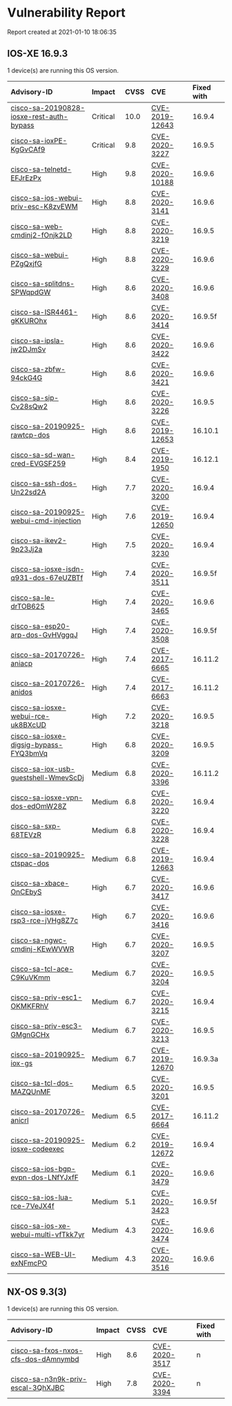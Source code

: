 # Vulnerability Report

Report created at 2021-01-10 18:06:35

## IOS-XE 16.9.3

1 device(s) are running this OS version.

| Advisory-ID | Impact | CVSS | CVE | Fixed with |
| :---------- | :----- | :--- | :-- | :--------- |
| [cisco-sa-20190828-iosxe-rest-auth-bypass](https://tools.cisco.com/security/center/content/CiscoSecurityAdvisory/cisco-sa-20190828-iosxe-rest-auth-bypass) | Critical | 10.0 | [CVE-2019-12643](https://cve.circl.lu/cve/CVE-2019-12643) | 16.9.4
| [cisco-sa-ioxPE-KgGvCAf9](https://tools.cisco.com/security/center/content/CiscoSecurityAdvisory/cisco-sa-ioxPE-KgGvCAf9) | Critical | 9.8 | [CVE-2020-3227](https://cve.circl.lu/cve/CVE-2020-3227) | 16.9.5
| [cisco-sa-telnetd-EFJrEzPx](https://tools.cisco.com/security/center/content/CiscoSecurityAdvisory/cisco-sa-telnetd-EFJrEzPx) | High | 9.8 | [CVE-2020-10188](https://cve.circl.lu/cve/CVE-2020-10188) | 16.9.6
| [cisco-sa-ios-webui-priv-esc-K8zvEWM](https://tools.cisco.com/security/center/content/CiscoSecurityAdvisory/cisco-sa-ios-webui-priv-esc-K8zvEWM) | High | 8.8 | [CVE-2020-3141](https://cve.circl.lu/cve/CVE-2020-3141) | 16.9.6
| [cisco-sa-web-cmdinj2-fOnjk2LD](https://tools.cisco.com/security/center/content/CiscoSecurityAdvisory/cisco-sa-web-cmdinj2-fOnjk2LD) | High | 8.8 | [CVE-2020-3219](https://cve.circl.lu/cve/CVE-2020-3219) | 16.9.5
| [cisco-sa-webui-PZgQxjfG](https://tools.cisco.com/security/center/content/CiscoSecurityAdvisory/cisco-sa-webui-PZgQxjfG) | High | 8.8 | [CVE-2020-3229](https://cve.circl.lu/cve/CVE-2020-3229) | 16.9.6
| [cisco-sa-splitdns-SPWqpdGW](https://tools.cisco.com/security/center/content/CiscoSecurityAdvisory/cisco-sa-splitdns-SPWqpdGW) | High | 8.6 | [CVE-2020-3408](https://cve.circl.lu/cve/CVE-2020-3408) | 16.9.6
| [cisco-sa-ISR4461-gKKUROhx](https://tools.cisco.com/security/center/content/CiscoSecurityAdvisory/cisco-sa-ISR4461-gKKUROhx) | High | 8.6 | [CVE-2020-3414](https://cve.circl.lu/cve/CVE-2020-3414) | 16.9.5f
| [cisco-sa-ipsla-jw2DJmSv](https://tools.cisco.com/security/center/content/CiscoSecurityAdvisory/cisco-sa-ipsla-jw2DJmSv) | High | 8.6 | [CVE-2020-3422](https://cve.circl.lu/cve/CVE-2020-3422) | 16.9.6
| [cisco-sa-zbfw-94ckG4G](https://tools.cisco.com/security/center/content/CiscoSecurityAdvisory/cisco-sa-zbfw-94ckG4G) | High | 8.6 | [CVE-2020-3421](https://cve.circl.lu/cve/CVE-2020-3421) | 16.9.6
| [cisco-sa-sip-Cv28sQw2](https://tools.cisco.com/security/center/content/CiscoSecurityAdvisory/cisco-sa-sip-Cv28sQw2) | High | 8.6 | [CVE-2020-3226](https://cve.circl.lu/cve/CVE-2020-3226) | 16.9.5
| [cisco-sa-20190925-rawtcp-dos](https://tools.cisco.com/security/center/content/CiscoSecurityAdvisory/cisco-sa-20190925-rawtcp-dos) | High | 8.6 | [CVE-2019-12653](https://cve.circl.lu/cve/CVE-2019-12653) | 16.10.1
| [cisco-sa-sd-wan-cred-EVGSF259](https://tools.cisco.com/security/center/content/CiscoSecurityAdvisory/cisco-sa-sd-wan-cred-EVGSF259) | High | 8.4 | [CVE-2019-1950](https://cve.circl.lu/cve/CVE-2019-1950) | 16.12.1
| [cisco-sa-ssh-dos-Un22sd2A](https://tools.cisco.com/security/center/content/CiscoSecurityAdvisory/cisco-sa-ssh-dos-Un22sd2A) | High | 7.7 | [CVE-2020-3200](https://cve.circl.lu/cve/CVE-2020-3200) | 16.9.4
| [cisco-sa-20190925-webui-cmd-injection](https://tools.cisco.com/security/center/content/CiscoSecurityAdvisory/cisco-sa-20190925-webui-cmd-injection) | High | 7.6 | [CVE-2019-12650](https://cve.circl.lu/cve/CVE-2019-12650) | 16.9.4
| [cisco-sa-ikev2-9p23Jj2a](https://tools.cisco.com/security/center/content/CiscoSecurityAdvisory/cisco-sa-ikev2-9p23Jj2a) | High | 7.5 | [CVE-2020-3230](https://cve.circl.lu/cve/CVE-2020-3230) | 16.9.4
| [cisco-sa-iosxe-isdn-q931-dos-67eUZBTf](https://tools.cisco.com/security/center/content/CiscoSecurityAdvisory/cisco-sa-iosxe-isdn-q931-dos-67eUZBTf) | High | 7.4 | [CVE-2020-3511](https://cve.circl.lu/cve/CVE-2020-3511) | 16.9.5f
| [cisco-sa-le-drTOB625](https://tools.cisco.com/security/center/content/CiscoSecurityAdvisory/cisco-sa-le-drTOB625) | High | 7.4 | [CVE-2020-3465](https://cve.circl.lu/cve/CVE-2020-3465) | 16.9.6
| [cisco-sa-esp20-arp-dos-GvHVggqJ](https://tools.cisco.com/security/center/content/CiscoSecurityAdvisory/cisco-sa-esp20-arp-dos-GvHVggqJ) | High | 7.4 | [CVE-2020-3508](https://cve.circl.lu/cve/CVE-2020-3508) | 16.9.5f
| [cisco-sa-20170726-aniacp](https://tools.cisco.com/security/center/content/CiscoSecurityAdvisory/cisco-sa-20170726-aniacp) | High | 7.4 | [CVE-2017-6665](https://cve.circl.lu/cve/CVE-2017-6665) | 16.11.2
| [cisco-sa-20170726-anidos](https://tools.cisco.com/security/center/content/CiscoSecurityAdvisory/cisco-sa-20170726-anidos) | High | 7.4 | [CVE-2017-6663](https://cve.circl.lu/cve/CVE-2017-6663) | 16.11.2
| [cisco-sa-iosxe-webui-rce-uk8BXcUD](https://tools.cisco.com/security/center/content/CiscoSecurityAdvisory/cisco-sa-iosxe-webui-rce-uk8BXcUD) | High | 7.2 | [CVE-2020-3218](https://cve.circl.lu/cve/CVE-2020-3218) | 16.9.5
| [cisco-sa-iosxe-digsig-bypass-FYQ3bmVq](https://tools.cisco.com/security/center/content/CiscoSecurityAdvisory/cisco-sa-iosxe-digsig-bypass-FYQ3bmVq) | High | 6.8 | [CVE-2020-3209](https://cve.circl.lu/cve/CVE-2020-3209) | 16.9.5
| [cisco-sa-iox-usb-guestshell-WmevScDj](https://tools.cisco.com/security/center/content/CiscoSecurityAdvisory/cisco-sa-iox-usb-guestshell-WmevScDj) | Medium | 6.8 | [CVE-2020-3396](https://cve.circl.lu/cve/CVE-2020-3396) | 16.11.2
| [cisco-sa-iosxe-vpn-dos-edOmW28Z](https://tools.cisco.com/security/center/content/CiscoSecurityAdvisory/cisco-sa-iosxe-vpn-dos-edOmW28Z) | Medium | 6.8 | [CVE-2020-3220](https://cve.circl.lu/cve/CVE-2020-3220) | 16.9.4
| [cisco-sa-sxp-68TEVzR](https://tools.cisco.com/security/center/content/CiscoSecurityAdvisory/cisco-sa-sxp-68TEVzR) | Medium | 6.8 | [CVE-2020-3228](https://cve.circl.lu/cve/CVE-2020-3228) | 16.9.4
| [cisco-sa-20190925-ctspac-dos](https://tools.cisco.com/security/center/content/CiscoSecurityAdvisory/cisco-sa-20190925-ctspac-dos) | Medium | 6.8 | [CVE-2019-12663](https://cve.circl.lu/cve/CVE-2019-12663) | 16.9.4
| [cisco-sa-xbace-OnCEbyS](https://tools.cisco.com/security/center/content/CiscoSecurityAdvisory/cisco-sa-xbace-OnCEbyS) | High | 6.7 | [CVE-2020-3417](https://cve.circl.lu/cve/CVE-2020-3417) | 16.9.6
| [cisco-sa-iosxe-rsp3-rce-jVHg8Z7c](https://tools.cisco.com/security/center/content/CiscoSecurityAdvisory/cisco-sa-iosxe-rsp3-rce-jVHg8Z7c) | High | 6.7 | [CVE-2020-3416](https://cve.circl.lu/cve/CVE-2020-3416) | 16.9.6
| [cisco-sa-ngwc-cmdinj-KEwWVWR](https://tools.cisco.com/security/center/content/CiscoSecurityAdvisory/cisco-sa-ngwc-cmdinj-KEwWVWR) | High | 6.7 | [CVE-2020-3207](https://cve.circl.lu/cve/CVE-2020-3207) | 16.9.5
| [cisco-sa-tcl-ace-C9KuVKmm](https://tools.cisco.com/security/center/content/CiscoSecurityAdvisory/cisco-sa-tcl-ace-C9KuVKmm) | Medium | 6.7 | [CVE-2020-3204](https://cve.circl.lu/cve/CVE-2020-3204) | 16.9.5
| [cisco-sa-priv-esc1-OKMKFRhV](https://tools.cisco.com/security/center/content/CiscoSecurityAdvisory/cisco-sa-priv-esc1-OKMKFRhV) | Medium | 6.7 | [CVE-2020-3215](https://cve.circl.lu/cve/CVE-2020-3215) | 16.9.4
| [cisco-sa-priv-esc3-GMgnGCHx](https://tools.cisco.com/security/center/content/CiscoSecurityAdvisory/cisco-sa-priv-esc3-GMgnGCHx) | Medium | 6.7 | [CVE-2020-3213](https://cve.circl.lu/cve/CVE-2020-3213) | 16.9.5
| [cisco-sa-20190925-iox-gs](https://tools.cisco.com/security/center/content/CiscoSecurityAdvisory/cisco-sa-20190925-iox-gs) | Medium | 6.7 | [CVE-2019-12670](https://cve.circl.lu/cve/CVE-2019-12670) | 16.9.3a
| [cisco-sa-tcl-dos-MAZQUnMF](https://tools.cisco.com/security/center/content/CiscoSecurityAdvisory/cisco-sa-tcl-dos-MAZQUnMF) | Medium | 6.5 | [CVE-2020-3201](https://cve.circl.lu/cve/CVE-2020-3201) | 16.9.5
| [cisco-sa-20170726-anicrl](https://tools.cisco.com/security/center/content/CiscoSecurityAdvisory/cisco-sa-20170726-anicrl) | Medium | 6.5 | [CVE-2017-6664](https://cve.circl.lu/cve/CVE-2017-6664) | 16.11.2
| [cisco-sa-20190925-iosxe-codeexec](https://tools.cisco.com/security/center/content/CiscoSecurityAdvisory/cisco-sa-20190925-iosxe-codeexec) | Medium | 6.2 | [CVE-2019-12672](https://cve.circl.lu/cve/CVE-2019-12672) | 16.9.4
| [cisco-sa-ios-bgp-evpn-dos-LNfYJxfF](https://tools.cisco.com/security/center/content/CiscoSecurityAdvisory/cisco-sa-ios-bgp-evpn-dos-LNfYJxfF) | Medium | 6.1 | [CVE-2020-3479](https://cve.circl.lu/cve/CVE-2020-3479) | 16.9.6
| [cisco-sa-ios-lua-rce-7VeJX4f](https://tools.cisco.com/security/center/content/CiscoSecurityAdvisory/cisco-sa-ios-lua-rce-7VeJX4f) | Medium | 5.1 | [CVE-2020-3423](https://cve.circl.lu/cve/CVE-2020-3423) | 16.9.5f
| [cisco-sa-ios-xe-webui-multi-vfTkk7yr](https://tools.cisco.com/security/center/content/CiscoSecurityAdvisory/cisco-sa-ios-xe-webui-multi-vfTkk7yr) | Medium | 4.3 | [CVE-2020-3474](https://cve.circl.lu/cve/CVE-2020-3474) | 16.9.6
| [cisco-sa-WEB-UI-exNFmcPO](https://tools.cisco.com/security/center/content/CiscoSecurityAdvisory/cisco-sa-WEB-UI-exNFmcPO) | Medium | 4.3 | [CVE-2020-3516](https://cve.circl.lu/cve/CVE-2020-3516) | 16.9.6

## NX-OS 9.3(3)

1 device(s) are running this OS version.

| Advisory-ID | Impact | CVSS | CVE | Fixed with |
| :---------- | :----- | :--- | :-- | :--------- |
| [cisco-sa-fxos-nxos-cfs-dos-dAmnymbd](https://tools.cisco.com/security/center/content/CiscoSecurityAdvisory/cisco-sa-fxos-nxos-cfs-dos-dAmnymbd) | High | 8.6 | [CVE-2020-3517](https://cve.circl.lu/cve/CVE-2020-3517) | n
| [cisco-sa-n3n9k-priv-escal-3QhXJBC](https://tools.cisco.com/security/center/content/CiscoSecurityAdvisory/cisco-sa-n3n9k-priv-escal-3QhXJBC) | High | 7.8 | [CVE-2020-3394](https://cve.circl.lu/cve/CVE-2020-3394) | n
